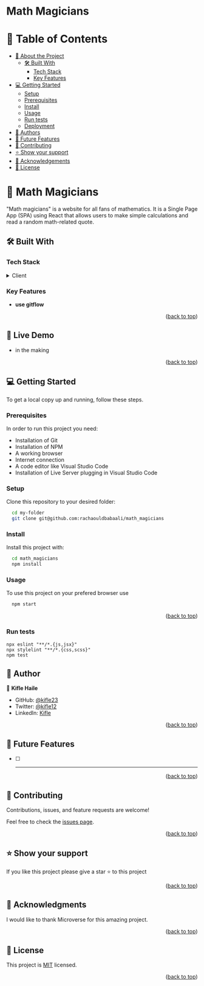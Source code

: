 # Math Magicians

# 📗 Table of Contents

- [📖 About the Project](#about-project)
  - [🛠 Built With](#built-with)
    - [Tech Stack](#tech-stack)
    - [Key Features](#key-features)
- [💻 Getting Started](#getting-started)
  - [Setup](#setup)
  - [Prerequisites](#prerequisites)
  - [Install](#install)
  - [Usage](#usage)
  - [Run tests](#run-tests)
  - [Deployment](#triangular_flag_on_post-deployment)
- [👥 Authors](#authors)
- [🔭 Future Features](#future-features)
- [🤝 Contributing](#contributing)
- [⭐️ Show your support](#support)
- [🙏 Acknowledgements](#acknowledgements)
- [📝 License](#license)

# 📖 Math Magicians <a name="about-project"></a>

"Math magicians" is a website for all fans of mathematics. It is a Single Page App (SPA) using React that allows users to make simple calculations and read a random math-related quote.

## 🛠 Built With <a name="built-with"></a>

### Tech Stack <a name="tech-stack"></a>

<details>
  <summary>Client</summary>
  <ul>
    <li>REACT</li>

  </ul>
</details>

### Key Features <a name="key-features"></a>

- **use gitflow**

<p align="right">(<a href="#readme-top">back to top</a>)</p>

## 🚀 Live Demo <a name="live-demo"></a>

- in the making

<p align="right">(<a href="#readme-top">back to top</a>)</p>

<!-- GETTING STARTED -->

## 💻 Getting Started <a name="getting-started"></a>

To get a local copy up and running, follow these steps.

### Prerequisites

In order to run this project you need:

- Installation of Git
- Installation of NPM
- A working browser
- Internet connection
- A code editor like Visual Studio Code
- Installation of Live Server plugging in Visual Studio Code

### Setup

Clone this repository to your desired folder:

```sh
  cd my-folder
  git clone git@github.com:rachaouldbabaali/math_magicians
```

### Install

Install this project with:

```sh
  cd math_magicians
  npm install
```

### Usage

To use this project on your prefered browser use

```sh
  npm start
```

<p align="right">(<a href="#readme-top">back to top</a>)</p>

### Run tests

```test
npx eslint "**/*.{js,jsx}"
npx stylelint "**/*.{css,scss}"
npm test
```

## 👥 Author <a name="authors"></a>

👤 **Kifle Haile**

- GitHub: [@kifle23](https://github.com/kifle23)
- Twitter: [@kifle12](https://twitter.com/KifleHaile12)
- LinkedIn: [Kifle](https://www.linkedin.com/in/kifle-haile-5a613761)

<p align="right">(<a href="#readme-top">back to top</a>)</p>

<!-- FUTURE FEATURES -->

## 🔭 Future Features <a name="future-features"></a>

- [ ] ***

<p align="right">(<a href="#readme-top">back to top</a>)</p>

<!-- CONTRIBUTING -->

## 🤝 Contributing <a name="contributing"></a>

Contributions, issues, and feature requests are welcome!

Feel free to check the [issues page](https://github.com/kifle23/math_magicians/issues).

<p align="right">(<a href="#readme-top">back to top</a>)</p>

<!-- SUPPORT -->

## ⭐️ Show your support <a name="support"></a>

If you like this project please give a star ⭐️ to this project

<p align="right">(<a href="#readme-top">back to top</a>)</p>

<!-- ACKNOWLEDGEMENTS -->

## 🙏 Acknowledgments <a name="acknowledgements"></a>

I would like to thank Microverse for this amazing project.

<p align="right">(<a href="#readme-top">back to top</a>)</p>

## 📝 License <a name="license"></a>

This project is [MIT](./LICENSE.md) licensed.

<p align="right">(<a href="#readme-top">back to top</a>)</p>
